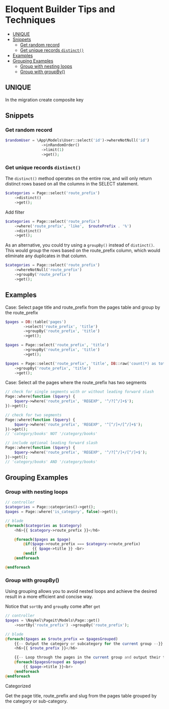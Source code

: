 # Eloquent Builder Tips and Techniques

<!-- MarkdownTOC -->

- [UNIQUE](#unique)
- [Snippets](#snippets)
    - [Get random record](#get-random-record)
    - [Get unique records `distinct()`](#get-unique-records-distinct)
- [Examples](#examples)
- [Grouping Examples](#grouping-examples)
    - [Group with nesting loops](#group-with-nesting-loops)
    - [Group with groupBy()](#group-with-groupby)

<!-- /MarkdownTOC -->


## UNIQUE

In the migration create composite key
<!--  -->
<!--  -->
<!--  -->
<!--  -->
<!--  -->
<!--  -->
<!--  -->
<!--  -->
<!--  -->
<!--  -->
<!--  -->
<!--  -->
<!--  -->
<!--  -->
<!--  -->
<!--  -->
<!--  -->
<!--  -->
<!--  -->
<!--  -->
<!--  -->

<a id="snippets"></a>
## Snippets

<a id="get-random-record"></a>
### Get random record

```php
$randomUser = \App\Models\User::select('id')->whereNotNull('id')
                ->inRandomOrder()
                ->limit(1)
                ->get();
```

<a id="get-unique-records-distinct"></a>
### Get unique records `distinct()`

The `distinct()` method operates on the entire row, and will only return distinct rows based on all the columns in the SELECT statement.

```php
$categories = Page::select('route_prefix')
    ->distinct()
    ->get();
```

Add filter

```php
$categories = Page::select('route_prefix')
    ->where('route_prefix', 'like',  $routePrefix . '%')
    ->distinct()
    ->get();
```

As an alternative, you could try using a `groupBy()` instead of `distinct()`.  This would group the rows based on the route_prefix column, which would eliminate any duplicates in that column.

```php
$categories = Page::select('route_prefix')
    ->whereNotNull('route_prefix')
    ->groupBy('route_prefix')
    ->get();
```

## Examples

Case: Select page title and route_prefix from the pages table and group by the route_prefix

```php
$pages = DB::table('pages')
        ->select('route_prefix', 'title')
        ->groupBy('route_prefix', 'title')
        ->get();

$pages = Page::select('route_prefix', 'title')
        ->groupBy('route_prefix', 'title')
        ->get();

$pages = Page::select('route_prefix', 'title', DB::raw('count(*) as total'))
    ->groupBy('route_prefix', 'title')
    ->get();
```


Case: Select all the pages where the route_prefix has two segments

```php
// check for single segments with or without leading forward slash
Page::where(function ($query) {
    $query->where('route_prefix', 'REGEXP', '^/?[^/]+$');
})->get();

// check for two segments
Page::where(function ($query) {
    $query->where('route_prefix', 'REGEXP', '^[^/]+/[^/]+$');
})->get();
// 'category/books' NOT '/category/books'

// include optional leading forward slash
Page::where(function ($query) {
    $query->where('route_prefix', 'REGEXP', '^/?[^/]+/[^/]+$');
})->get();
// 'category/books' AND '/category/books'
```


## Grouping Examples

### Group with nesting loops

```php
// controller
$categories = Page::categories()->get();
$pages = Page::where('is_category', false)->get();

// blade
@foreach($categories as $category)
    <h6>{{ $category->route_prefix }}</h6>

    @foreach($pages as $page)
        @if($page->route_prefix === $category->route_prefix)
            {{ $page->title }} <br>
        @endif
    @endforeach

@endforeach
```

### Group with groupBy()

Using grouping allows you to avoid nested loops and achieve the desired result
in a more efficient and concise way.

Notice that `sortBy` and `groupBy` come after `get`

```php
// controller
$pages = \Naykel\Pageit\Models\Page::get()
    ->sortBy('route_prefix') ->groupBy('route_prefix');

// blade
@foreach($pages as $route_prefix => $pagesGrouped)
    {{-- Output the category or subcategory for the current group --}}
    <h6>{{ $route_prefix }}</h6>

    {{-- Loop through the pages in the current group and output their titles --}}
    @foreach($pagesGrouped as $page)
        {{ $page->title }}<br>
    @endforeach
@endforeach
```

Categorized


Get the page title, route_prefix and slug from the pages table grouped by the
category or sub-category.
